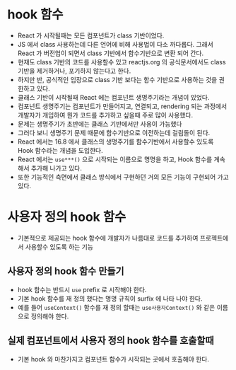 # hook 함수

- React 가 시작될때는 모든 컴포넌트가 class 기반이었다.
- JS 에서 class 사용하는데 다른 언어에 비해 사용법이 다소 까다롭다. 그래서 React 가 버전업이 되면서 class 기반에서 함수기반으로 변환 되어 간다.
- 현재도 class 기반의 코드를 사용할수 있고 reactjs.org 의 공식문서에서도 class 기반을 제거하거나, 포기하지 않는다고 한다.
- 하지만 반, 공식적인 입장으로 class 기반 보다는 함수 기반으로 사용하는 것을 권한하고 있다.
- 클래스 기반이 시작될때 React 에는 컴포넌트 생명주기라는 개념이 있었다.
- 컴포넌트 생명주기는 컴포넌트가 만들어지고, 연결되고, rendering 되는 과정에서 개발자가 개입하여 뭔가 코드를 추가하고 싶을때 주로 많이 사용했다.
- 문제는 생명주기가 초반에는 클래스 기반에서만 사용이 가능했다
- 그러다 보니 생명주기 문제 때문에 함수기반으로 이전하는데 걸림돌이 된다.
- React 에서는 16.8 에서 클래스의 생명주기를 함수기반에서 사용할수 있도록 Hook 함수라는 개념을 도입한다.
- React 에서는 `use***()` 으로 시작되는 이름으로 명명을 하고, Hook 함수를 계속해서 추가해 나가고 있다.
- 또한 기능적인 측면에서 클래스 방식에서 구현하던 거의 모든 기능이 구현되어 가고 있다.

# 사용자 정의 hook 함수

- 기본적으로 제공되는 hook 함수에 개발자가 나름대로 코드를 추가하여 프로젝트에서 사용할수 있도록 하는 기능

## 사용자 정의 hook 함수 만들기

- hook 함수는 반드시 `use` prefix 로 시작해야 한다.
- 기본 hook 함수를 재 정의 했다는 명명 규칙이 surfix 에 나타 나야 한다.
- 예를 들어 `useContext()` 함수를 재 정의 할때는 `use사용자Context()` 와 같은 이름으로 정의해야 한다.

## 실제 컴포넌트에서 사용자 정의 hook 함수를 호출할때

- 기본 hook 와 마찬가지고 컴포넌트 함수가 시작되는 곳에서 호출해야 한다.
